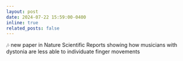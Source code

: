 ```yaml
---
layout: post
date: 2024-07-22 15:59:00-0400
inline: true
related_posts: false
---
```


:notes: new paper in Nature Scientific Reports showing how musicians with dystonia are less able to individuate finger movements 

